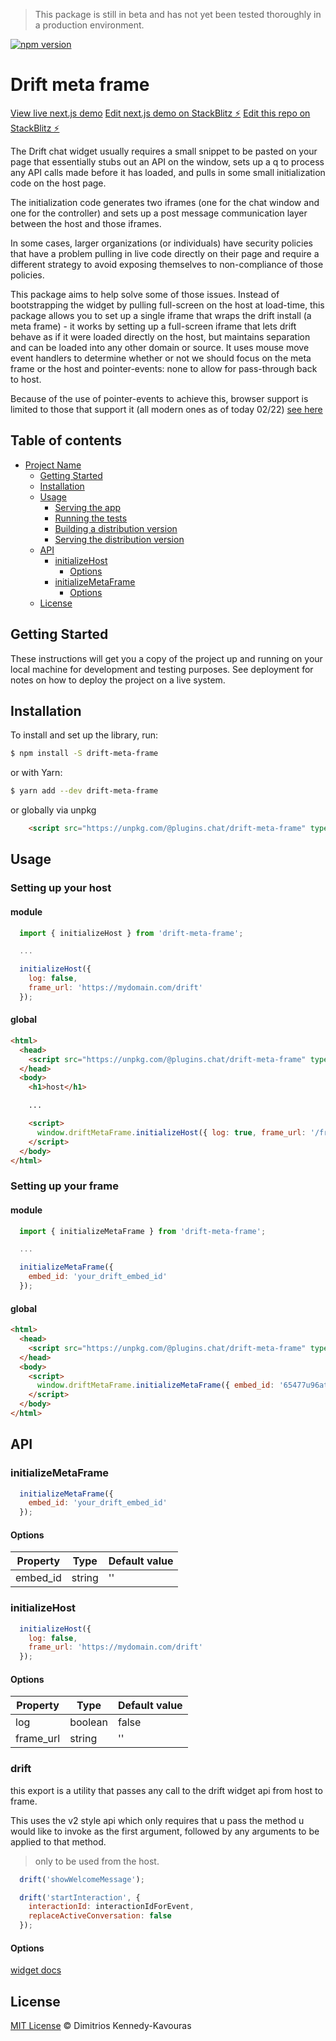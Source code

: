 > This package is still in beta and has not yet been tested thoroughly in a production environment.

[![npm version](https://badge.fury.io/js/@plugins.chat%2Fdrift-meta-frame.svg)](https://badge.fury.io/js/@plugins.chat%2Fdrift-meta-frame)

# Drift meta frame

[View live next.js demo](https://meta-frame-demo.vercel.app/)
[Edit next.js demo on StackBlitz ⚡️](https://stackblitz.com/edit/meta-frame-demo)
[Edit this repo on StackBlitz ⚡️](https://stackblitz.com/edit/drift-meta-frame)

The Drift chat widget usually requires a small snippet to be pasted on your page that essentially stubs out an API on the window, sets up a q to process any API calls made before it has loaded, and pulls in some small initialization code on the host page.

The initialization code generates two iframes (one for the chat window and one for the controller) and sets up a post message communication layer between the host and those iframes.

In some cases, larger organizations (or individuals) have security policies that have a problem pulling in live code directly on their page and require a different strategy to avoid exposing themselves to non-compliance of those policies.

This package aims to help solve some of those issues. Instead of bootstrapping the widget by pulling full-screen on the host at load-time, this package allows you to set up a single iframe that wraps the drift install (a meta frame) - it works by setting up a full-screen iframe that lets drift behave as if it were loaded directly on the host, but maintains separation and can be loaded into any other domain or source. It uses mouse move event handlers to determine whether or not we should focus on the meta frame or the host and pointer-events: none to allow for pass-through back to host.

Because of the use of pointer-events to achieve this, browser support is limited to those that support it (all modern ones as of today 02/22) [see here](https://caniuse.com/pointer-events)

## Table of contents

- [Project Name](#project-name)
  - [Getting Started](#getting-started)
  - [Installation](#installation)
  - [Usage](#usage)
    - [Serving the app](#serving-the-app)
    - [Running the tests](#running-the-tests)
    - [Building a distribution version](#building-a-distribution-version)
    - [Serving the distribution version](#serving-the-distribution-version)
  - [API](#api)
    - [initializeHost](#initializeHost)
      - [Options](#options)
    - [initializeMetaFrame](#initializeMetaFrame)
      - [Options](#options)
  - [License](#license)

## Getting Started

These instructions will get you a copy of the project up and running on your local machine for development and testing purposes. See deployment for notes on how to deploy the project on a live system.

## Installation

To install and set up the library, run:

```sh
$ npm install -S drift-meta-frame
```

or with Yarn:

```sh
$ yarn add --dev drift-meta-frame
```

or globally via unpkg

```html
    <script src="https://unpkg.com/@plugins.chat/drift-meta-frame" type="text/javascript"></script>
```

## Usage

### Setting up your host

#### module

```js
  import { initializeHost } from 'drift-meta-frame';

  ...

  initializeHost({
    log: false,
    frame_url: 'https://mydomain.com/drift'
  });
```

#### global

```html
<html>
  <head>
    <script src="https://unpkg.com/@plugins.chat/drift-meta-frame" type="text/javascript"></script>
  </head>
  <body>
    <h1>host</h1>

    ...

    <script>
      window.driftMetaFrame.initializeHost({ log: true, frame_url: '/frame' });
    </script>
  </body>
</html>

```

### Setting up your frame

#### module

```js
  import { initializeMetaFrame } from 'drift-meta-frame';

  ...

  initializeMetaFrame({
    embed_id: 'your_drift_embed_id'
  });
```

#### global

```html
<html>
  <head>
    <script src="https://unpkg.com/@plugins.chat/drift-meta-frame" type="text/javascript"></script>
  </head>
  <body>
    <script>
      window.driftMetaFrame.initializeMetaFrame({ embed_id: '65477u96atme' });
    </script>
  </body>
</html>

```

## API

### initializeMetaFrame

```js
  initializeMetaFrame({
    embed_id: 'your_drift_embed_id'
  });
```

#### Options

| Property | Type   | Default value |
| -------- | ------ | ------------- |
| embed_id | string | ''            |

### initializeHost

```js
  initializeHost({
    log: false,
    frame_url: 'https://mydomain.com/drift'
  });
```

#### Options

| Property  | Type    | Default value |
| --------- | ------- | ------------- |
| log       | boolean | false         |
| frame_url | string  | ''            |

### drift

this export is a utility that passes any call to the drift widget api from host to frame.

This uses the v2 style api which only requires that u pass the method u would like to invoke as the first argument, followed by any arguments to be applied to that method.

> only to be used from the host.

```js
  drift('showWelcomeMessage');

  drift('startInteraction', {
    interactionId: interactionIdForEvent,
    replaceActiveConversation: false
  });
```

#### Options

[widget docs](https://devdocs.drift.com/docs/widget-start)

## License

[MIT License](LICENSE.md) © Dimitrios Kennedy-Kavouras
